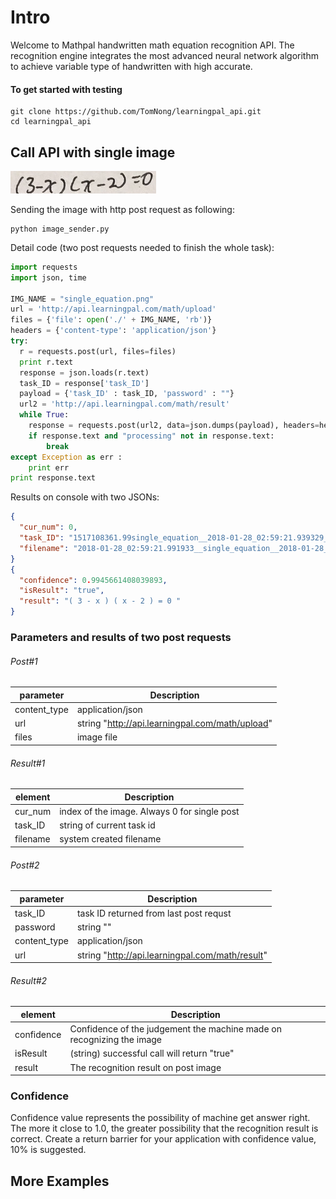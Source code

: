 # Intro
Welcome to Mathpal handwritten math equation recognition API. The recognition engine integrates the most advanced neural network algorithm to achieve variable type of handwritten with high accurate.  
#### To get started with testing
```
git clone https://github.com/TomNong/learningpal_api.git
cd learningpal_api
```
## Call API with single image 
![](https://github.com/TomNong/learningpal_api/blob/master/single_equation.png?raw=true)

Sending the image with http post request as following:
```
python image_sender.py 
```
Detail code (two post requests needed to finish the whole task):
```python
import requests
import json, time

IMG_NAME = "single_equation.png"
url = 'http://api.learningpal.com/math/upload'
files = {'file': open('./' + IMG_NAME, 'rb')}
headers = {'content-type': 'application/json'}
try:
  r = requests.post(url, files=files)
  print r.text
  response = json.loads(r.text)
  task_ID = response['task_ID']
  payload = {'task_ID' : task_ID, 'password' : ""}
  url2 = 'http://api.learningpal.com/math/result'
  while True:
    response = requests.post(url2, data=json.dumps(payload), headers=headers)
    if response.text and "processing" not in response.text:
    	break
except Exception as err :
	print err
print response.text
```
Results on console with two JSONs:
```json
{
  "cur_num": 0, 
  "task_ID": "1517108361.99single_equation__2018-01-28_02:59:21.939329__172.31.31.93.png", 
  "filename": "2018-01-28_02:59:21.991933__single_equation__2018-01-28_02:59:21.939329__172.31.31.93.png"
}
{
  "confidence": 0.9945661408039893, 
  "isResult": "true", 
  "result": "( 3 - x ) ( x - 2 ) = 0 "
}

```
### Parameters and results of two post requests
###### Post#1

| parameter | Description |
|------------|------------|
| content_type | application/json |
| url | string "http://api.learningpal.com/math/upload" |
| files | image file |

 ###### Result#1

| element | Description |
|------------|------------|
| cur_num | index of the image. Always 0 for single post |
| task_ID | string of current task id |
| filename | system created filename |

###### Post#2

| parameter | Description |
|------------|------------|
| task_ID | task ID returned from last post requst |
| password | string "" |
| content_type | application/json |
| url | string "http://api.learningpal.com/math/result" |

###### Result#2

| element | Description |
| --------| ----------- |
| confidence | Confidence of the judgement the machine made on recognizing the image |
| isResult | (string) successful call will return "true" |
| result | The recognition result on post image |

### Confidence 
Confidence value represents the possibility of machine get answer right. The more it close to 1.0, the greater possibility that the recognition result is correct. Create a return barrier for your application with confidence value, 10% is suggested.


## More Examples



